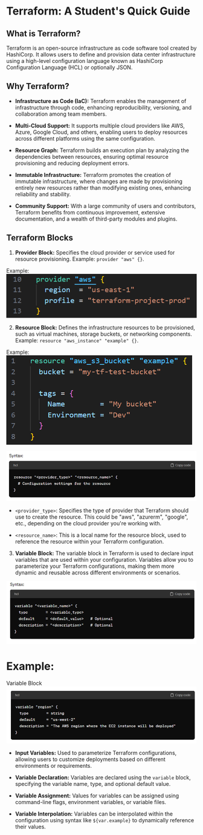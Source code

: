 # Terraform: A Student's Quick Guide

## What is Terraform?

Terraform is an open-source infrastructure as code software tool created by HashiCorp. It allows users to define and provision data center infrastructure using a high-level configuration language known as HashiCorp Configuration Language (HCL) or optionally JSON.

## Why Terraform?

- **Infrastructure as Code (IaC):** Terraform enables the management of infrastructure through code, enhancing reproducibility, versioning, and collaboration among team members.

- **Multi-Cloud Support:** It supports multiple cloud providers like AWS, Azure, Google Cloud, and others, enabling users to deploy resources across different platforms using the same configuration.

- **Resource Graph:** Terraform builds an execution plan by analyzing the dependencies between resources, ensuring optimal resource provisioning and reducing deployment errors.

- **Immutable Infrastructure:** Terraform promotes the creation of immutable infrastructure, where changes are made by provisioning entirely new resources rather than modifying existing ones, enhancing reliability and stability.

- **Community Support:** With a large community of users and contributors, Terraform benefits from continuous improvement, extensive documentation, and a wealth of third-party modules and plugins.

## Terraform Blocks

1. **Provider Block:** Specifies the cloud provider or service used for resource provisioning. Example: `provider "aws" {}`.

Example: ![alt text](images/image.png)

2. **Resource Block:** Defines the infrastructure resources to be provisioned, such as virtual machines, storage buckets, or networking components. Example: `resource "aws_instance" "example" {}`.

Example: ![alt text](images/image-1.png)

![alt text](images/image-2.png)

- `<provider_type>`: Specifies the type of provider that Terraform should use to create the resource. This could be "aws", "azurerm", "google", etc., depending on the cloud provider you're working with.

- `<resource_name>`: This is a local name for the resource block, used to reference the resource within your Terraform configuration.



3. **Variable Block:** The variable block in Terraform is used to declare input variables that are used within your configuration. Variables allow you to parameterize your Terraform configurations, making them more dynamic and reusable across different environments or scenarios.

![alt text](images/image-3.png)

# Example:

Variable Block
![alt text](images/image-4.png)

- **Input Variables:** Used to parameterize Terraform configurations, allowing users to customize deployments based on different environments or requirements.

- **Variable Declaration:** Variables are declared using the `variable` block, specifying the variable name, type, and optional default value.

- **Variable Assignment:** Values for variables can be assigned using command-line flags, environment variables, or variable files.

- **Variable Interpolation:** Variables can be interpolated within the configuration using syntax like `${var.example}` to dynamically reference their values.
